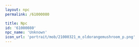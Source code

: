 ```yaml
---
layout: npc
permalink: /61000080

title: Npc
id: '61000080'
npc_name: 'Unknown'
icon_url: 'portrait/mob/21000321_m_oldorangemushroom_p.png'
---
```

